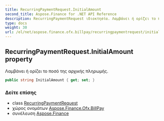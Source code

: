 ```yaml
---
title: RecurringPaymentRequest.InitialAmount
second_title: Aspose.Finance for .NET API Reference
description: RecurringPaymentRequest ιδιοκτησία. Λαμβάνει ή ορίζει το ποσό της αρχικής πληρωμής.
type: docs
weight: 30
url: /el/net/aspose.finance.ofx.billpay/recurringpaymentrequest/initialamount/
---
```

## RecurringPaymentRequest.InitialAmount property

Λαμβάνει ή ορίζει το ποσό της αρχικής πληρωμής.

```csharp
public string InitialAmount { get; set; }
```

### Δείτε επίσης

* class [RecurringPaymentRequest](../)
* χώρος ονομάτων [Aspose.Finance.Ofx.BillPay](../../recurringpaymentrequest/)
* συνέλευση [Aspose.Finance](../../../)


